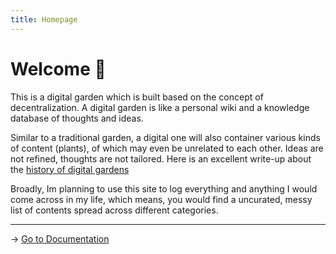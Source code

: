 ```yaml
---
title: Homepage
---
```


# Welcome 👋

This is a digital garden which is built based on the concept of decentralization. A digital garden is like a personal wiki and a knowledge database of thoughts and ideas. 

Similar to a traditional garden, a digital one will also container various kinds of content (plants), of which may even be unrelated to each other. Ideas are not refined, thoughts are not tailored. Here is an excellent write-up about the [history of digital gardens](https://maggieappleton.com/garden-history)

Broadly, Im planning to use this site to log everything and anything I would come across in my life, which means, you would find a uncurated, messy list of contents spread across different categories.



<hr />



→ [Go to Documentation](/articles)

